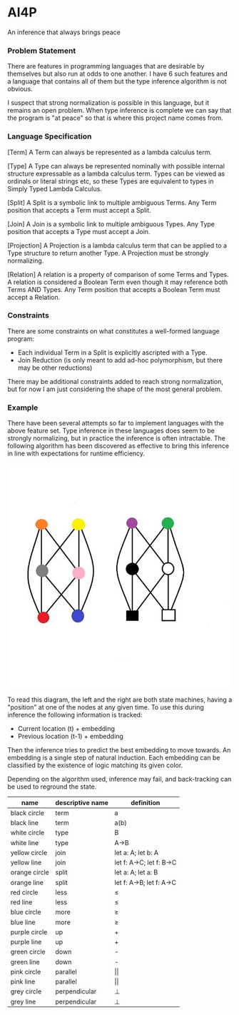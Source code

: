 # AI4P
An inference that always brings peace

### Problem Statement

There are features in programming languages that are desirable by themselves but also run at odds to one another. I have 6 such features and a language that contains all of them but the type inference algorithm is not obvious.

I suspect that strong normalization is possible in this language, but it remains an open problem. When type inference is complete we can say that the program is "at peace" so that is where this project name comes from.

### Language Specification

[Term]
A Term can always be represented as a lambda calculus term.

[Type]
A Type can always be represented nominally with possible internal structure expressable as a lambda calculus term.
Types can be viewed as ordinals or literal strings etc, so these Types are equivalent to types in Simply Typed Lambda Calculus.

[Split]
A Split is a symbolic link to multiple ambiguous Terms.
Any Term position that accepts a Term must accept a Split.

[Join]
A Join is a symbolic link to multiple ambiguous Types.
Any Type position that accepts a Type must accept a Join.

[Projection]
A Projection is a lambda calculus term that can be applied to a Type structure to return another Type.
A Projection must be strongly normalizing.

[Relation]
A relation is a property of comparison of some Terms and Types.
A relation is considered a Boolean Term even though it may reference both Terms AND Types.
Any Term position that accepts a Boolean Term must accept a Relation.

### Constraints

There are some constraints on what constitutes a well-formed language program:
* Each individual Term in a Split is explicitly ascripted with a Type.
* Join Reduction (is only meant to add ad-hoc polymorphism, but there may be other reductions)

There may be additional constraints added to reach strong normalization, but for now I am just considering the shape of the most general problem.

### Example

There have been several attempts so far to implement languages with the above feature set.
Type inference in these languages does seem to be strongly normalizing, but in practice the inference is often intractable.
The following algorithm has been discovered as effective to bring this inference in line with expectations for runtime efficiency.

<img src="https://raw.githubusercontent.com/andrew-johnson-4/AI4P/refs/heads/main/3bfc1198-5ee5-44ce-a252-518befdd4fda_700x700.webp">

To read this diagram, the left and the right are both state machines, having a "position" at one of the nodes at any given time.
To use this during inference the following information is tracked:

* Current location (t) + embedding
* Previous location (t-1) + embedding

Then the inference tries to predict the best embedding to move towards.
An embedding is a single step of natural induction.
Each embedding can be classified by the existence of logic matching its given color.

Depending on the algorithm used, inference may fail, and back-tracking can be used to reground the state.

| name       | descriptive name             | definition
|------------|------------------------------|--------------------------
| black circle     | term                             | a
| black	line       | term                             | a(b)
| white circle     | type                             | B
| white	line     | type                               | A->B
| yellow circle    | join                             |	let a: A; let b: A
| yellow line    | join                               |	let f: A->C; let f: B->C
| orange circle    | split                            |	let a: A; let a: B
| orange line    | split                              |	let f: A->B; let f: A->C
| red circle       | less                             |	≤
| red line       | less                               |	≤
| blue circle      | more                             |	≥
| blue line	     | more                               | ≥
| purple circle    | up                               |	+
| purple line    | up                                 |	+
| green	circle     | down                             |	-
| green	line     | down                               |	-
| pink circle     | parallel                          |	\|\|
| pink line	     | parallel                           |	\|\|
| grey circle	     | perpendicular                    |	⊥
| grey line	     | perpendicular                      |	⊥
